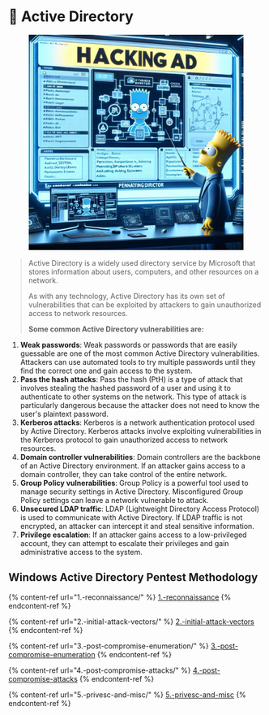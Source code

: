 # 👥 Active Directory

<figure><img src="../../.gitbook/assets/image (160).png" alt="" width="563"><figcaption></figcaption></figure>

> Active Directory is a widely used directory service by Microsoft that stores information about users, computers, and other resources on a network.&#x20;
>
> As with any technology, Active Directory has its own set of vulnerabilities that can be exploited by attackers to gain unauthorized access to network resources.&#x20;
>
> **Some common Active Directory vulnerabilities are:**

1. **Weak passwords**: Weak passwords or passwords that are easily guessable are one of the most common Active Directory vulnerabilities. Attackers can use automated tools to try multiple passwords until they find the correct one and gain access to the system.
2. **Pass the hash attacks**: Pass the hash (PtH) is a type of attack that involves stealing the hashed password of a user and using it to authenticate to other systems on the network. This type of attack is particularly dangerous because the attacker does not need to know the user's plaintext password.
3. **Kerberos attacks**: Kerberos is a network authentication protocol used by Active Directory. Kerberos attacks involve exploiting vulnerabilities in the Kerberos protocol to gain unauthorized access to network resources.
4. **Domain controller vulnerabilities**: Domain controllers are the backbone of an Active Directory environment. If an attacker gains access to a domain controller, they can take control of the entire network.
5. **Group Policy vulnerabilities**: Group Policy is a powerful tool used to manage security settings in Active Directory. Misconfigured Group Policy settings can leave a network vulnerable to attack.
6. **Unsecured LDAP traffic**: LDAP (Lightweight Directory Access Protocol) is used to communicate with Active Directory. If LDAP traffic is not encrypted, an attacker can intercept it and steal sensitive information.
7. **Privilege escalation**: If an attacker gains access to a low-privileged account, they can attempt to escalate their privileges and gain administrative access to the system.

## Windows Active Directory Pentest Methodology

{% content-ref url="1.-reconnaissance/" %}
[1.-reconnaissance](1.-reconnaissance/)
{% endcontent-ref %}

{% content-ref url="2.-initial-attack-vectors/" %}
[2.-initial-attack-vectors](2.-initial-attack-vectors/)
{% endcontent-ref %}

{% content-ref url="3.-post-compromise-enumeration/" %}
[3.-post-compromise-enumeration](3.-post-compromise-enumeration/)
{% endcontent-ref %}

{% content-ref url="4.-post-compromise-attacks/" %}
[4.-post-compromise-attacks](4.-post-compromise-attacks/)
{% endcontent-ref %}

{% content-ref url="5.-privesc-and-misc/" %}
[5.-privesc-and-misc](5.-privesc-and-misc/)
{% endcontent-ref %}
